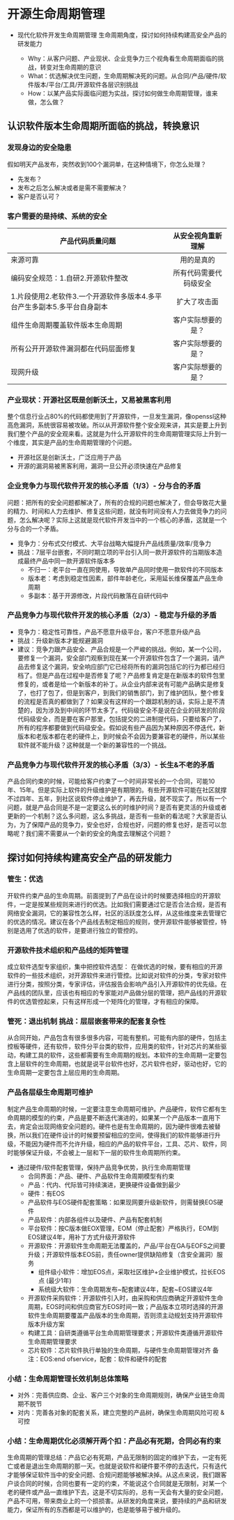 # 开源生命周期管理

* 现代化软件开发生命周期管理
  生命周期角度，探讨如何持续构建高安全产品的研发能力

  *  Why：从客户问题、产业现状、企业竞争力三个视角看生命周期面临的挑战，转变对生命周期的意识
  *  What：优选解决优生问题，生命周期解决死的问题。从合同/产品/硬件/软件版本/平台/工具/开源软件各层识别挑战
  *  How：以某产品实际面临问题为实战，探讨如何做生命周期管理，谁来做，怎么做？

## 认识软件版本生命周期所面临的挑战，转换意识

### 发现身边的安全隐患

假如明天产品发布，突然收到100个漏洞单，在这种情境下，你怎么处理？

* 先发布？
* 发布之后怎么解决或者是需不需要解决？
* 客户是否认可？

### 客户需要的是持续、系统的安全

| 产品代码质量问题                                             |   从安全视角重新理解   |
| ------------------------------------------------------------ | :--------------------: |
| 来源可靠                                                     |       用的是真的       |
| 编码安全规范：1.自研2.开源软件整改                           | 所有代码需要代码级安全 |
| 1.片段使用2.老软件3.一个开源软件多版本4.多平台产生多副本5.多平台自身副本 |      扩大了攻击面      |
| 组件生命周期覆盖软件版本生命周期                             |   客户实际想要的是？   |
| 所有公开开源软件漏洞都在代码层面修复                         |   客户实际想要的是？   |
| 现网升级                                                     |   客户实际想要的是？   |

### 产业现状：开源社区既是创新沃土，又易被黑客利用

整个信息行业占80%的代码都使用到了开源软件，一旦发生漏洞，像openssl这种高危漏洞，系统很容易被攻破。所以从开源软件整个安全观来讲，其实是要上升到我们整个产品的安全观来看。这就是为什么开源软件的生命周期管理实际上升到一个维度，其实是产品的生命周期管理的个问题。

* 开源社区是创新沃土，广泛应用于产品
* 开源的漏洞易被黑客利用，漏洞一旦公开必须快速在产品修复

### 企业竞争力与现代软件开发的核心矛盾（1/3）- 分与合的矛盾

问题：把所有的安全问题都解决了，所有的合规的问题也解决了，但会导致花大量的精力、时间和人力去维护、修复这些问题，就没有时间没有人力去做竞争力的问题，怎么解决呢？实际上这就是现代软件开发当中的一个核心的矛盾，这就是一个分与合的一个矛盾。

* 竞争力：分布式交付模式、大平台战略大幅提升产品线质量/效率/竞争力
* 挑战：7层平台嵌套，不同时期立项的平台引入同一款开源软件的当期版本造成最终产品中同一款开源软件版本多
  * 不归一：老平台一直在网使用，导致单产品同时使用一款软件的不同版本
  * 版本老：考虑到稳定性因素，部件年龄老化，采用延长维保覆盖产品生命周期
  * 多副本：基于开源修改，片段代码散落在自研代码中

### 产品竞争力与现代软件开发的核心矛盾（2/3）- 稳定与升级的矛盾

* 竞争力：稳定性可靠性，产品不愿意升级平台，客户不愿意升级产品
* 挑战：升级新版本才能规避漏洞
* 建议：竞争力跟产品安全、产品合规是一个严峻的挑战。例如，某一个公司，要修复一个漏洞，安全部门观察到现在某一个开源软件包含了一个漏洞，请产品去修复这个漏洞，安全响应部门它已经将所有的漏洞包括它的行为都已经归档了。但是产品在过程中是否修复了呢？产品修复肯定是在新版本的软件包里修复的，或者是给一个新版本的补丁。从企业内部来说有可能产品确实是修复了，也打了包了，但是到客户，到我们的销售部门，到了维护团队，整个修复的流程是否真的都做到了？如果没有这样的一个跟踪机制的话，实际上是不清楚的，因为涉及到中间的环节太多了。代码级安全不是说在企业的研发的阶段代码级安全，而是要在客户那里，包括提交的二进制提代码，只要给客户了，所有的程序都要做到代码级安全。假如说有些产品因为某种原因不停迭代，新版本和老版本都在老的硬件上，到时候会不会因为要兼容老的硬件，所以某些软件就不能升级？这种就是一个新的兼容性的一个挑战。

### 产品竞争力与现代软件开发的核心矛盾（3/3）- 长生&不老的矛盾

产品合同约束的时候，可能给客户约束了一个时间非常长的一个合同，可能10年、15年。但是实际上软件的升级维护是有期限的。有些开源软件可能在社区就撑不过四年、五年，到社区说软件停止维护了，再去升级，就不现实了。所以有一个问题，就是产品合同是不是一定要这么长的时维护时间？是否有更灵活的升级或者更新的一个机制？这么多问题，这么多挑战，是否有一些新的看法呢？大家是否认为，为了保障产品的竞争力，安全也好，合规也好，问题的修复也好，是否可以忽略呢？我们需不需要从一个新的安全的角度去理解这个问题？

## 探讨如何持续构建高安全产品的研发能力

### 管生：优选

开软件约束产品的生命周期。前面提到了产品在设计的时候要选择相应的开源软件，一定是按某些规则来进行的优选。比如我们需要通过它是否合法合规，是否有网络安全漏洞，它的兼容性怎么样，社区的活跃度怎么样，从这些维度来去管理它的优选的情况。建议在各个产品线去制定相应的规则，使开源软件能够被管控，特别是选用了优选的软件，是要进行独立的管控的。

### 开源软件技术组织和产品线的矩阵管理

成立软件选型专家组织，集中把控软件选型：
在做优选的时候，要有相应的开源软件的一些技术组织，对开源软件来进行管控。比如说对软件的分类，专家对软件进行分类，按照分类，专家评估，评估报告会影响产品引入开源软件的优先级。在产品线的团队里，应该也有相应的专家能对产品做分层的管理，把产品线的开源软件的优选管控起来，只有这样形成一个矩阵化的管理，才有相应的保障。

### 管死：退出机制 挑战：层层嵌套带来的配套复杂性

从合同开始，产品包含有很多很多内容，可能有整机，可能有内部的硬件，包括主控板等硬件，还有软件，软件分平台类的软件，应用类的软件，针对芯片的某些驱动，构建工具的软件，这些都需要有生命周期的规划。本软件的生命周期一定要包含上层软件的生命周期，也就是说平台软件也好，芯片软件也好，驱动也好，它的生命周期一定要包含上层应用的生命周期。

### 产品各层级生命周期可维护

制定产品生命周期的时候，一定要注意生命周期可维护。产品硬件，软件它都有生命周期的模型的约束，产品是要不断迭代演进的，如果某一个产品版本一直用下去，肯定会出现网络安全问题的。硬件也是有生命周期的，因为硬件很难去被替换，所以我们在硬件设计的时候要预留相应的空间，使得我们的软件能够进行升级，不能因为硬件而不允许升级，相应的产品的软件平台，工具、芯片、软件，同时能够保证升级，不会被上一层和下一层的软件生命周期所约束。

* 通过硬件/软件配套管理，保持产品竞争优势，执行生命周期管理
  * 合同界面：产品、硬件、产品软件生命周期模型有约束
  * 产品：代内、代际皆可持续演进，更换硬件设备做到最少
  * 硬件：有EOS
  * 产品软件与EOS硬件配套策略：如果现网要升级新软件，则需替换EOS硬件
  * 产品软件：内部各组件以及硬件、产品有配套机制
  * 平台软件：按C版本做EOX管理，EOM（停止配套）严格执行，EOM到EOS建议4年，用补丁方式升级开源软件
  * 开源软件：开源软件生命周期无法覆盖的，产品/平台在GA与EOFS之间要升级；开源软件版本EOS前，责任owner提供缺陷修复（含安全漏洞）服务
    * 组件级小软件：增加EOS点，采取社区维护+企业维护模式，拉长EOS点 (最少1年)
    * 系统级大软件：生命周期发布~配套建议4年，配套~EOS建议4年
  * 开源软件采购软件：开源软件引入时，由采购和供应商确定开源软件生命周期，EOS时间和供应商官方EOS时间一致；产品版本立项时选择的开源软件生命周期要覆盖产品版本的生命周期，否则须主动规划支持开源软件版本升级方案
  * 构建工具：自研类遵循平台生命周期管理要求；开源软件类遵循开源软件生命周期管理要求
  * 芯片软件：芯片软件执行单独的生命周期，与硬件生命周期管理对齐
    备注：EOS:end ofservice，配套：软件和硬件的配套

### 小结：生命周期管理长效机制总体策略

* 对外：完善供应商、企业、客户三个对象的生命周期规则，确保产业链生命周期不脱节
* 对内：完善各对象的配套关系，建立完整的产品树，确保生命周期风险可视 & 可控

### 小结：生命周期优化必须解开两个扣：产品必有死期，合同必有约束

生命周期的管理总结：产品它必有死期，产品无限制的固定的维护下去，一定有死亡或者是退出生命周期的那一天。也就是说软件和硬件要不停的去迭代，只有迭代才能够保证软件当中的安全问题、合规问题能够被解决掉。从这点来说，我们跟客户谈合同的时候，合同也要有一定的约束，不能说这个合同就是无限制，对某一个老的硬件或产品一直维护下去，这是不切实际的，总有一天会有大量的安全问题，产品不可用，带来商业上的一个损损害。从研发的角度来说，要持续的产品和研发能力，保证所有的东西都是可以维护的，也是能够易于被升级的。
